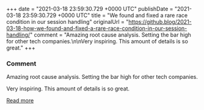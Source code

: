 
+++
date = "2021-03-18 23:59:30.729 +0000 UTC"
publishDate = "2021-03-18 23:59:30.729 +0000 UTC"
title = "We found and fixed a rare race condition in our session handling"
originalUrl = "https://github.blog/2021-03-18-how-we-found-and-fixed-a-rare-race-condition-in-our-session-handling/"
comment = "Amazing root cause analysis. Setting the bar high for other tech companies.\n\nVery inspiring. This amount of details is so great."
+++

### Comment

Amazing root cause analysis. Setting the bar high for other tech companies.

Very inspiring. This amount of details is so great.

[Read more](https://github.blog/2021-03-18-how-we-found-and-fixed-a-rare-race-condition-in-our-session-handling/)
